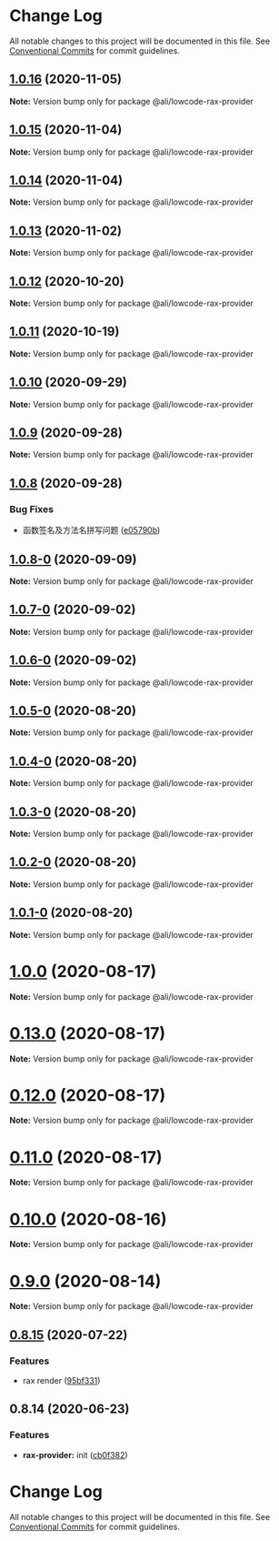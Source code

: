# Change Log

All notable changes to this project will be documented in this file.
See [Conventional Commits](https://conventionalcommits.org) for commit guidelines.

<a name="1.0.16"></a>
## [1.0.16](https://gitlab.alibaba-inc.com/ali-lowcode/ali-lowcode-engine/compare/@ali/lowcode-rax-provider@1.0.15...@ali/lowcode-rax-provider@1.0.16) (2020-11-05)




**Note:** Version bump only for package @ali/lowcode-rax-provider

<a name="1.0.15"></a>
## [1.0.15](https://gitlab.alibaba-inc.com/ali-lowcode/ali-lowcode-engine/compare/@ali/lowcode-rax-provider@1.0.14...@ali/lowcode-rax-provider@1.0.15) (2020-11-04)




**Note:** Version bump only for package @ali/lowcode-rax-provider

<a name="1.0.14"></a>
## [1.0.14](https://gitlab.alibaba-inc.com/ali-lowcode/ali-lowcode-engine/compare/@ali/lowcode-rax-provider@1.0.12...@ali/lowcode-rax-provider@1.0.14) (2020-11-04)




**Note:** Version bump only for package @ali/lowcode-rax-provider

<a name="1.0.13"></a>
## [1.0.13](https://gitlab.alibaba-inc.com/ali-lowcode/ali-lowcode-engine/compare/@ali/lowcode-rax-provider@1.0.12...@ali/lowcode-rax-provider@1.0.13) (2020-11-02)




**Note:** Version bump only for package @ali/lowcode-rax-provider

<a name="1.0.12"></a>
## [1.0.12](https://gitlab.alibaba-inc.com/ali-lowcode/ali-lowcode-engine/compare/@ali/lowcode-rax-provider@1.0.11...@ali/lowcode-rax-provider@1.0.12) (2020-10-20)




**Note:** Version bump only for package @ali/lowcode-rax-provider

<a name="1.0.11"></a>
## [1.0.11](https://gitlab.alibaba-inc.com/ali-lowcode/ali-lowcode-engine/compare/@ali/lowcode-rax-provider@1.0.10...@ali/lowcode-rax-provider@1.0.11) (2020-10-19)




**Note:** Version bump only for package @ali/lowcode-rax-provider

<a name="1.0.10"></a>
## [1.0.10](https://gitlab.alibaba-inc.com/ali-lowcode/ali-lowcode-engine/compare/@ali/lowcode-rax-provider@1.0.9...@ali/lowcode-rax-provider@1.0.10) (2020-09-29)




**Note:** Version bump only for package @ali/lowcode-rax-provider

<a name="1.0.9"></a>
## [1.0.9](https://gitlab.alibaba-inc.com/ali-lowcode/ali-lowcode-engine/compare/@ali/lowcode-rax-provider@1.0.8...@ali/lowcode-rax-provider@1.0.9) (2020-09-28)




**Note:** Version bump only for package @ali/lowcode-rax-provider

<a name="1.0.8"></a>
## [1.0.8](https://gitlab.alibaba-inc.com/ali-lowcode/ali-lowcode-engine/compare/@ali/lowcode-rax-provider@1.0.8-0...@ali/lowcode-rax-provider@1.0.8) (2020-09-28)


### Bug Fixes

* 函数签名及方法名拼写问题 ([e05790b](https://gitlab.alibaba-inc.com/ali-lowcode/ali-lowcode-engine/commit/e05790b))




<a name="1.0.8-0"></a>
## [1.0.8-0](https://gitlab.alibaba-inc.com/ali-lowcode/ali-lowcode-engine/compare/@ali/lowcode-rax-provider@1.0.7-0...@ali/lowcode-rax-provider@1.0.8-0) (2020-09-09)




**Note:** Version bump only for package @ali/lowcode-rax-provider

<a name="1.0.7-0"></a>
## [1.0.7-0](https://gitlab.alibaba-inc.com/ali-lowcode/ali-lowcode-engine/compare/@ali/lowcode-rax-provider@1.0.6-0...@ali/lowcode-rax-provider@1.0.7-0) (2020-09-02)




**Note:** Version bump only for package @ali/lowcode-rax-provider

<a name="1.0.6-0"></a>
## [1.0.6-0](https://gitlab.alibaba-inc.com/ali-lowcode/ali-lowcode-engine/compare/@ali/lowcode-rax-provider@1.0.5-0...@ali/lowcode-rax-provider@1.0.6-0) (2020-09-02)




**Note:** Version bump only for package @ali/lowcode-rax-provider

<a name="1.0.5-0"></a>
## [1.0.5-0](https://gitlab.alibaba-inc.com/ali-lowcode/ali-lowcode-engine/compare/@ali/lowcode-rax-provider@1.0.4-0...@ali/lowcode-rax-provider@1.0.5-0) (2020-08-20)




**Note:** Version bump only for package @ali/lowcode-rax-provider

<a name="1.0.4-0"></a>
## [1.0.4-0](https://gitlab.alibaba-inc.com/ali-lowcode/ali-lowcode-engine/compare/@ali/lowcode-rax-provider@1.0.3-0...@ali/lowcode-rax-provider@1.0.4-0) (2020-08-20)




**Note:** Version bump only for package @ali/lowcode-rax-provider

<a name="1.0.3-0"></a>
## [1.0.3-0](https://gitlab.alibaba-inc.com/ali-lowcode/ali-lowcode-engine/compare/@ali/lowcode-rax-provider@1.0.2-0...@ali/lowcode-rax-provider@1.0.3-0) (2020-08-20)




**Note:** Version bump only for package @ali/lowcode-rax-provider

<a name="1.0.2-0"></a>
## [1.0.2-0](https://gitlab.alibaba-inc.com/ali-lowcode/ali-lowcode-engine/compare/@ali/lowcode-rax-provider@1.0.1-0...@ali/lowcode-rax-provider@1.0.2-0) (2020-08-20)




**Note:** Version bump only for package @ali/lowcode-rax-provider

<a name="1.0.1-0"></a>
## [1.0.1-0](https://gitlab.alibaba-inc.com/ali-lowcode/ali-lowcode-engine/compare/@ali/lowcode-rax-provider@1.0.0...@ali/lowcode-rax-provider@1.0.1-0) (2020-08-20)




**Note:** Version bump only for package @ali/lowcode-rax-provider

<a name="1.0.0"></a>
# [1.0.0](https://gitlab.alibaba-inc.com/ali-lowcode/ali-lowcode-engine/compare/@ali/lowcode-rax-provider@0.13.0...@ali/lowcode-rax-provider@1.0.0) (2020-08-17)




**Note:** Version bump only for package @ali/lowcode-rax-provider

<a name="0.13.0"></a>
# [0.13.0](https://gitlab.alibaba-inc.com/ali-lowcode/ali-lowcode-engine/compare/@ali/lowcode-rax-provider@0.12.0...@ali/lowcode-rax-provider@0.13.0) (2020-08-17)




**Note:** Version bump only for package @ali/lowcode-rax-provider

<a name="0.12.0"></a>
# [0.12.0](https://gitlab.alibaba-inc.com/ali-lowcode/ali-lowcode-engine/compare/@ali/lowcode-rax-provider@0.10.0...@ali/lowcode-rax-provider@0.12.0) (2020-08-17)




**Note:** Version bump only for package @ali/lowcode-rax-provider

<a name="0.11.0"></a>
# [0.11.0](https://gitlab.alibaba-inc.com/ali-lowcode/ali-lowcode-engine/compare/@ali/lowcode-rax-provider@0.10.0...@ali/lowcode-rax-provider@0.11.0) (2020-08-17)




**Note:** Version bump only for package @ali/lowcode-rax-provider

<a name="0.10.0"></a>
# [0.10.0](https://gitlab.alibaba-inc.com/ali-lowcode/ali-lowcode-engine/compare/@ali/lowcode-rax-provider@0.9.0...@ali/lowcode-rax-provider@0.10.0) (2020-08-16)




**Note:** Version bump only for package @ali/lowcode-rax-provider

<a name="0.9.0"></a>
# [0.9.0](https://gitlab.alibaba-inc.com/ali-lowcode/ali-lowcode-engine/compare/@ali/lowcode-rax-provider@0.8.15...@ali/lowcode-rax-provider@0.9.0) (2020-08-14)




**Note:** Version bump only for package @ali/lowcode-rax-provider

<a name="0.8.15"></a>
## [0.8.15](https://gitlab.alibaba-inc.com/ali-lowcode/ali-lowcode-engine/compare/@ali/lowcode-rax-provider@0.8.14...@ali/lowcode-rax-provider@0.8.15) (2020-07-22)


### Features

* rax render ([95bf331](https://gitlab.alibaba-inc.com/ali-lowcode/ali-lowcode-engine/commit/95bf331))




<a name="0.8.14"></a>
## 0.8.14 (2020-06-23)


### Features

* **rax-provider:** init ([cb0f382](https://gitlab.alibaba-inc.com/ali-lowcode/ali-lowcode-engine/commit/cb0f382))




# Change Log

All notable changes to this project will be documented in this file.
See [Conventional Commits](https://conventionalcommits.org) for commit guidelines.
